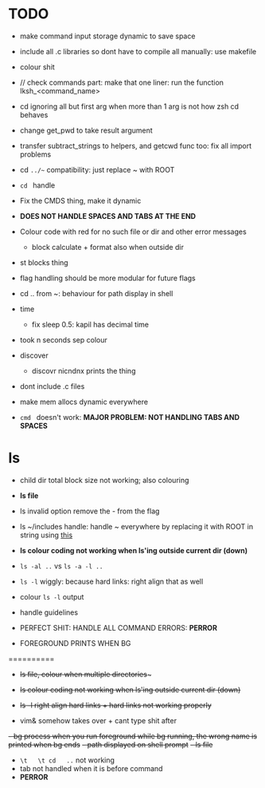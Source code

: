 # TODO
- make command input storage dynamic to save space
- include all .c libraries so dont have to compile all manually: use makefile
- colour shit
- // check commands part: make that one liner: run the function lksh_<command_name>
- cd ignoring all but first arg when more than 1 arg is not how zsh cd behaves
- change get_pwd to take result argument
- transfer subtract_strings to helpers, and getcwd func too: fix all import problems
- cd `../~` compatibility: just replace ~ with ROOT
- `cd ` handle
- Fix the CMDS thing, make it dynamic
- **DOES NOT HANDLE SPACES AND TABS AT THE END**
- Colour code with red for no such file or dir and other error messages
  - block calculate + format also when outside dir
- st blocks thing
- flag handling should be more modular for future flags
- cd .. from ~: behaviour for path display in shell

- time
  - fix sleep 0.5: kapil has decimal time

- took n seconds sep colour

- discover
  - discovr nicndnx prints the thing

- dont include .c files
- make mem allocs dynamic everywhere
- `cmd ` doesn't work: **MAJOR PROBLEM: NOT HANDLING TABS AND SPACES**
# ls
  - child dir total block size not working; also colouring
  - **ls file**
  - ls invalid option remove the - from the flag
  - ls ~/includes handle: handle ~ everywhere by replacing it with ROOT in string using [this](https://stackoverflow.com/questions/32496497/standard-function-to-replace-character-or-substring-in-a-char-array)
  - **ls colour coding not working when ls'ing outside current dir (down)**
  - `ls -al ..` vs `ls -a -l ..`
  - `ls -l` wiggly: because hard links: right align that as well
  - colour `ls -l` output

- handle guidelines
- PERFECT SHIT: HANDLE ALL COMMAND ERRORS: **PERROR**
- FOREGROUND PRINTS WHEN BG

==========

- ~~ls file, colour when multiple directories~~~
- ~~ls colour coding not working when ls'ing outside current dir (down)~~
- ~~ls -l right align hard links + hard links not working properly~~

- vim& somehow takes over + cant type shit after

~~- bg process when you run foreground while bg running, the wrong name is printed when bg ends~~
~~- path displayed on shell prompt~~
~~- ls file~~

- `\t   \t cd   ..` not working
- tab not handled when it is before command
- **PERROR**